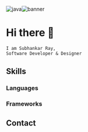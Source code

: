 ![java](https://github.com/Subhankar-Ray192/Subhankar-Ray192/assets/91007834/4f3e1fad-c3b5-4d03-9bc0-f205499def67)![banner](https://github.com/Subhankar-Ray192/Subhankar-Ray192/assets/91007834/2b498731-9ce4-413c-9c66-7c9113a361e3)

# Hi there 👋
```
I am Subhankar Ray,
Software Developer & Designer
```

## Skills
### Languages
### Frameworks

## Contact

<!--
**Subhankar-Ray192/Subhankar-Ray192** is a ✨ _special_ ✨ repository because its `README.md` (this file) appears on your GitHub profile.

Here are some ideas to get you started:

- 🔭 I’m currently working on ...
- 🌱 I’m currently learning ...
- 👯 I’m looking to collaborate on ...
- 🤔 I’m looking for help with ...
- 💬 Ask me about ...
- 📫 How to reach me: ...
- 😄 Pronouns: ...
- ⚡ Fun fact: ...
-->
